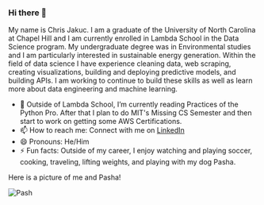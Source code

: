 ### Hi there 👋

<!--
**cjakuc/cjakuc** is a ✨ _special_ ✨ repository because its `README.md` (this file) appears on your GitHub profile.
-->

My name is Chris Jakuc. I am a graduate of the University of North Carolina at Chapel Hill and I am currently enrolled in Lambda School in the Data Science program. My undergraduate degree was in Environmental studies and I am particularly interested in sustainable energy generation. Within the field of data science I have experience cleaning data, web scraping, creating visualizations, building and deploying predictive models, and building APIs. I am working to continue to build these skills as well as learn more about data engineering and machine learning.

- 🔭 Outside of Lambda School, I’m currently reading Practices of the Python Pro. After that I plan to do MIT's Missing CS Semester and then start to work on getting some AWS Certifications.
- 📫 How to reach me: Connect with me on [LinkedIn](https://www.linkedin.com/in/chrisjakuc/)
- 😄 Pronouns: He/Him
- ⚡ Fun facts:  Outside of my career, I enjoy watching and playing soccer, cooking, traveling, lifting weights, and playing with my dog Pasha.

Here is a picture of me and Pasha!

![Pash](img/Pasha)
